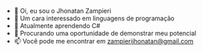 - 👋 Oi, eu sou o Jhonatan Zampieri
- 👀 Um cara interessado em linguagens de programação 
- 🌱 Atualmente aprendendo C#
- 💞️ Procurando uma oportunidade de demonstrar meu potencial 
- 📫 Você pode me encontrar em zampierijhonatan@gmail.com


<!---
zampierijhontan/zampierijhontan is a ✨ special ✨ repository because its `README.md` (this file) appears on your GitHub profile.
You can click the Preview link to take a look at your changes.
--->
